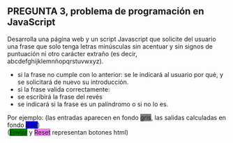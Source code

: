 ## PREGUNTA 3, problema de programación en JavaScript
Desarrolla una página web y un script Javascript que solicite del usuario una frase que solo tenga letras minúsculas sin acentuar y sin signos de puntuación ni otro carácter extraño (es decir, abcdefghijklemnñopqrstuvwxyz).
* si la frase no cumple con lo anterior: se le indicará al usuario por qué, y se solicitará de nuevo su introducción.
* si la frase valida correctamente:
* se escribirá la frase del revés
* se indicará si la frase es un palíndromo o si no lo es.

Por ejemplo: (las entradas aparecen en fondo <font style = "background-color:grey">gris</font>, las salidas calculadas en fondo <font style = "background-color:blue">azul</font>)  
(<font style = "background-color: green">Enviar</font> y <font style = "background-color:violet">Reset</font> representan botones html)

